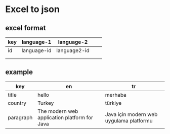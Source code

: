 # Excel to json

## excel format

| key | language-1  | language-2   |   |   |
|-----|-------------|--------------|---|---|
| id  | language-id | language2-id |   |   |
|     |             |              |   |   |
|     |             |              |   |   |

## example

| key | en  | tr   | 
|-----|-------------|--------------|
| title  | hello | merhaba | 
| country    |   Turkey         |     türkiye         |  
|  paragraph   |   The modern web application platform for Java          |    Java için modern web uygulama platformu          |  
